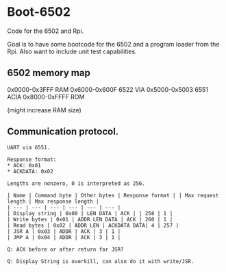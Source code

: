 # Boot-6502

Code for the 6502 and Rpi.

Goal is to have some bootcode for the 6502 and a program loader from the Rpi.
Also want to include unit test capabilities.

## 6502 memory map
0x0000-0x3FFF RAM
0x6000-0x600F 6522 VIA
0x5000-0x5003 6551 ACIA
0x8000-0xFFFF ROM

(might increase RAM size)

## Communication protocol.

	UART via 6551.

	Response format:
	* ACK: 0x01
	* ACKDATA: 0x02

	Lengths are nonzero, 0 is interpreted as 256.

	| Name | Command byte | Other bytes | Response format | | Max request length | Max response length |
	| --- | --- | --- | --- | --- | --- |
	| Display string | 0x00 | LEN DATA | ACK | | 258 | 1 |
	| Write bytes | 0x01 | ADDR LEN DATA | ACK | 260 | 1 |
	| Read bytes | 0x02 | ADDR LEN | ACKDATA DATA| 4 | 257 |
	| JSR A | 0x03 | ADDR | ACK | 3 | 1 |
	| JMP A | 0x04 | ADDR | ACK | 3 | 1 |

	Q: ACK before or after return for JSR?

	Q: Display String is overkill, can also do it with write/JSR.
